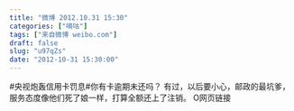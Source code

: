 ```yaml
---
title: "微博 2012.10.31 15:30"
categories: ["嘀咕"]
tags: ["来自微博 weibo.com"]
draft: false
slug: "u97qZs"
date: "2012-10-31 15:30:00"
---
```


<p>#央视炮轰信用卡罚息#你有卡逾期未还吗？ 有过，以后要小心，邮政的最坑爹，服务态度像他们死了娘一样，打算全额还上了注销。 O网页链接 ​​​​</p>

